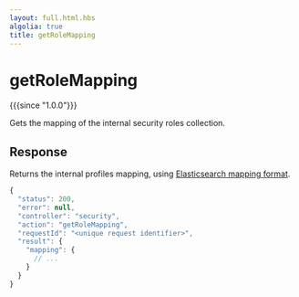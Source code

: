 ```yaml
---
layout: full.html.hbs
algolia: true
title: getRoleMapping
---
```




# getRoleMapping

{{{since "1.0.0"}}}

Gets the mapping of the internal security roles collection.


## Response

Returns the internal profiles mapping, using [Elasticsearch mapping format](https://www.elastic.co/guide/en/elasticsearch/reference/5.6/mapping.html).

```javascript
{
  "status": 200,                     
  "error": null,                     
  "controller": "security",
  "action": "getRoleMapping",
  "requestId": "<unique request identifier>",
  "result": {
    "mapping": {
      // ...
    }
  }
}
```
